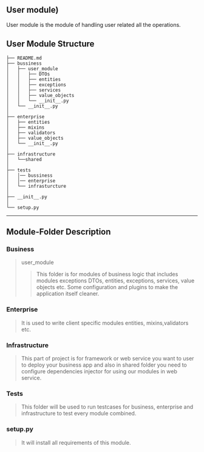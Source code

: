 ## User module)
User module is the module of handling user related all the operations.

User Module Structure
------------

    ├── README.md         
    ├── bussiness
    │   ├── user_module
    │   │   ├── DTOs
    │   │   ├── entities
    │   │   ├── exceptions
    │   │   ├── services
    │   │   ├── value_objects
    │   │   └── __init__.py  
    │   └── __init__.py
    │
    ├── enterprise
    │   ├── entities
    │   ├── mixins
    │   ├── validators
    │   ├── value_objects
    │   └── __init__.py
    │
    ├── infrastructure
    │   └──shared
    │
    ├── tests        
    │   │── bussiness
    │   │── enterprise
    │   └── infrasturcture
    │
    ├── __init__.py          
    │
    └── setup.py        

--------

## Module-Folder Description

### Business
>user_module
>> This folder is for modules of business logic that includes modules exceptions DTOs, entities, exceptions, services, value objects etc.
>> Some configuration and plugins to make the application itself cleaner.

### Enterprise 

> It is used to write client specific modules entities, mixins,validators etc.

### Infrastructure

> This part of project is for framework or web service you want to user to deploy your business app and also in shared folder you need to configure dependencies injector for using our modules in web service.

### Tests

>This folder will be used to run testcases for business, enterprise and infrastructure to test every module combined.

### setup.py

>It will install all requirements of this module. 



